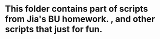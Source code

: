 # This folder contains part of scripts from Jia's BU homework. <Machine learning in python>, <bioinformatics application> and other scripts that just for fun.
  
